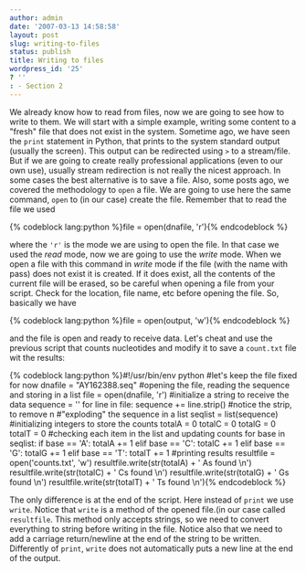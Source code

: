 ```yaml
---
author: admin
date: '2007-03-13 14:58:58'
layout: post
slug: writing-to-files
status: publish
title: Writing to files
wordpress_id: '25'
? ''
: - Section 2
---
```


We already know how to read from files, now we are going to see how to
write to them. We will start with a simple example, writing some content
to a "fresh" file that does not exist in the system. Sometime ago, we
have seen the `print` statement in Python, that prints to the system
standard output (usually the screen). This output can be redirected
using `>` to a stream/file. But if we are going to create really
professional applications (even to our own use), usually stream
redirection is not really the nicest approach. In some cases the best
alternative is to save a file. Also, some posts ago, we covered the
methodology to `open` a file. We are going to use here the same command,
`open` to (in our case) create the file. Remember that to read the file
we used 

{% codeblock lang:python %}file = open(dnafile, 'r'){% endcodeblock %} 

where the `'r'` is the mode we are using to open the
file. In that case we used the *read* mode, now we are going to use the
*write* mode. When we open a file with this command in *write* mode if
the file (with the name with pass) does not exist it is created. If it
does exist, all the contents of the current file will be erased, so be
careful when opening a file from your script. Check for the location,
file name, etc before opening the file. So, basically we have


{% codeblock lang:python %}file = open(output, 'w'){% endcodeblock %} 

and
the file is open and ready to receive data. Let's cheat and use the
previous script that counts nucleotides and modify it to save a
`count.txt` file wit the results: 

{% codeblock lang:python %}#!/usr/bin/env python
#let's keep the file fixed for now
dnafile = "AY162388.seq" 
#opening the file, reading the sequence and storing in a list 
file = open(dnafile, 'r') 
#initialize a string to receive the data 
sequence = ''
for line in file: 
    sequence += line.strip() 
    #notice the strip, to remove n 
    #"exploding" the sequence in a list 
    seqlist = list(sequence)
#initializing integers to store the counts 
totalA = 0 
totalC = 0 
totalG = 0 
totalT = 0
#checking each item in the list and updating counts 
for base in seqlist:
    if base == 'A':
        totalA += 1
    elif base == 'C': 
        totalC += 1 
    elif base == 'G':
        totalG += 1
    elif base == 'T': 
        totalT += 1 
#printing results
resultfile = open('counts.txt', 'w') 
resultfile.write(str(totalA) + ' As found \n')
resultfile.write(str(totalC) + ' Cs found \n')
resultfile.write(str(totalG) + ' Gs found \n')
resultfile.write(str(totalT) + ' Ts found \n'){% endcodeblock %}

The only difference is at the end of the script. Here instead of `print` we use
`write`. Notice that `write` is a method of the opened file.(in our case
called `resultfile`. This method only accepts strings, so we need to
convert everything to string before writing in the file. Notice also
that we need to add a carriage return/newline at the end of the string
to be written. Differently of `print`, `write` does not automatically
puts a new line at the end of the output.
